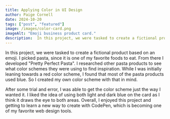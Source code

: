 ```yaml
---
title: Applying Color in UI Design
author: Paige Cornell 
date: 2024-10-20
tags: ["post", "featured"]
image: /images/color-card.png  
imageAlt: "Emoji business product card."
description:  In this project, we were tasked to create a fictional product based on an emoji.
---
```


<p>In this project, we were tasked to create a fictional product based on an emoji. I picked pasta, since it is one of my favorite foods to eat. From there I developed "Pretty Perfect Pasta". I researched other pasta products to see what color schemes they were using to find inspiration. While I was initially leaning towards a red color scheme, I found that most of the pasta products used blue. So I created my own color scheme with that in mind.</p>

<p> After some trial and error, I was able to get the color scheme just the way I wanted it. I liked the idea of using both light and dark blue on the card as I think it draws the eye to both areas. Overall, I enjoyed this project and getting to learn a new way to create with CodePen, which is becoming one of my favorite web design tools.</p>